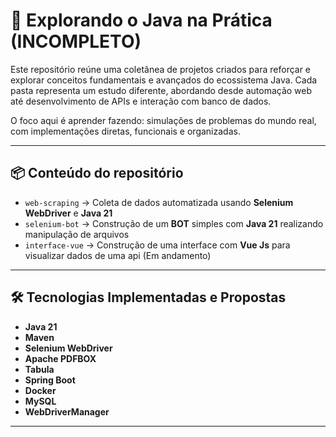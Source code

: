 # 🧠 Explorando o Java na Prática (INCOMPLETO)

Este repositório reúne uma coletânea de projetos criados para reforçar e explorar conceitos fundamentais e avançados do ecossistema Java. Cada pasta representa um estudo diferente, abordando desde automação web até desenvolvimento de APIs e interação com banco de dados.

O foco aqui é aprender fazendo: simulações de problemas do mundo real, com implementações diretas, funcionais e organizadas.

---

## 📦 Conteúdo do repositório

- `web-scraping` → Coleta de dados automatizada usando **Selenium WebDriver** e **Java 21**  
- `selenium-bot` → Construção de um **BOT** simples com **Java 21** realizando manipulação de arquivos 
- `interface-vue` → Construção de uma interface com  **Vue Js** para visualizar dados de uma api  (Em andamento)

---

## 🛠️ Tecnologias Implementadas e Propostas

- **Java 21**
- **Maven**
- **Selenium WebDriver**
- **Apache PDFBOX**
- **Tabula**
- **Spring Boot**
- **Docker**
- **MySQL**
- **WebDriverManager**

---
